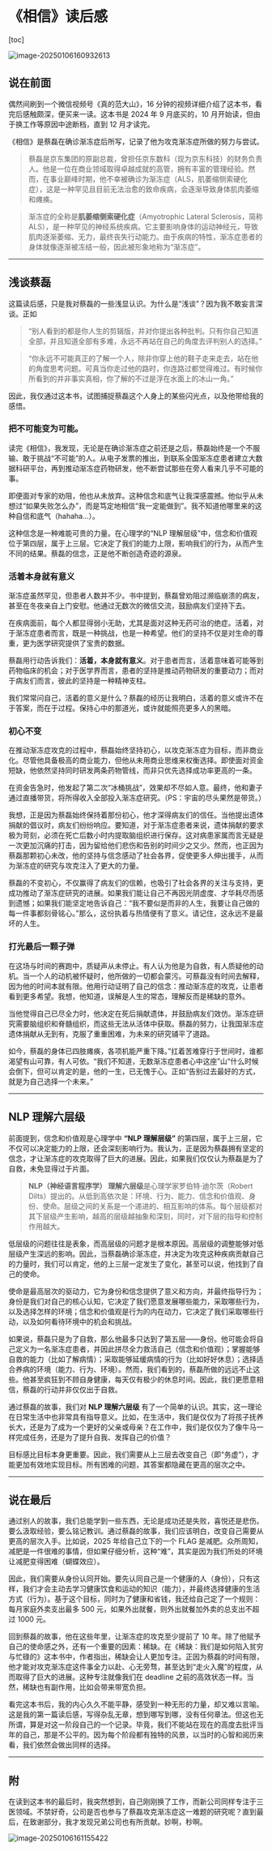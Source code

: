 # 《相信》读后感

[toc]

![image-20250106160932613](pic/image-20250106160932613.png)

## 说在前面

偶然间刷到一个微信视频号《真的范大山》，16 分钟的视频详细介绍了这本书，看完后感触颇深，便买来一读。这本书是 2024 年 9 月底买的，10 月开始读，但由于换工作等原因中途断档，直到 12 月才读完。

《相信》是蔡磊在确诊渐冻症后所写，记录了他为攻克渐冻症所做的努力与尝试。

> 蔡磊是京东集团的原副总裁，曾担任京东数科（现为京东科技）的财务负责人。他是一位在商业领域取得卓越成就的高管，拥有丰富的管理经验。然而，在事业巅峰时期，他不幸被确诊为渐冻症（ALS，肌萎缩侧索硬化症），这是一种罕见且目前无法治愈的致命疾病，会逐渐导致身体肌肉萎缩和瘫痪。

> 渐冻症的全称是**肌萎缩侧索硬化症**（Amyotrophic Lateral Sclerosis，简称ALS），是一种罕见的神经系统疾病。它主要影响身体的运动神经元，导致肌肉逐渐萎缩、无力，最终丧失行动能力。由于疾病的特性，渐冻症患者的身体就像逐渐被冻结一般，因此被形象地称为“渐冻症”。

---

## 浅谈蔡磊

这篇读后感，只是我对蔡磊的一些浅显认识。为什么是“浅谈”？因为我不敢妄言深谈。正如

> “别人看到的都是你人生的剪辑版，并对你提出各种批判。只有你自己知道全部，并且知道全部有多难，永远不再站在自己的角度去评判别人的选择。”

> “你永远不可能真正的了解一个人，除非你穿上他的鞋子走来走去，站在他的角度思考问题。可真当你走过他的路时，你连路过都觉得难过。有时候你所看到的并非事实真相，你了解的不过是浮在水面上的冰山一角。”

因此，我仅通过这本书，试图捕捉蔡磊这个人身上的某些闪光点，以及他带给我的感悟。

### 把不可能变为可能。

读完《相信》，我发现，无论是在确诊渐冻症之前还是之后，蔡磊始终是一个不服输、敢于挑战“不可能”的人。从电子发票的推出，到联系全国渐冻症患者建立大数据科研平台，再到推动渐冻症药物研发，他不断尝试那些在旁人看来几乎不可能的事。

即便面对专家的劝阻，他也从未放弃。这种信念和底气让我深感震撼。他似乎从未想过“如果失败怎么办”，而是笃定地相信“我一定能做到”。我不知道他哪里来的这种自信和底气（hahaha...）。

这种信念是一种难能可贵的力量。在心理学的“NLP 理解层级”中，信念和价值观位于第四层，属于上三层。它决定了我们的能力上限，影响我们的行为，从而产生不同的结果。蔡磊的信念，正是他不断创造奇迹的源泉。

### 活着本身就有意义

渐冻症虽然罕见，但患者人数并不少。书中提到，蔡磊曾劝阻过濒临崩溃的病友，甚至在冬夜亲自上门安慰。他通过无数次的微信交流，鼓励病友们坚持下去。

在疾病面前，每个人都显得弱小无助，尤其是面对这种无药可治的绝症。活着，对于渐冻症患者而言，既是一种挑战，也是一种希望。他们的坚持不仅是对生命的尊重，更为医学研究提供了宝贵的数据。

蔡磊用行动告诉我们：**活着，本身就有意义**。对于患者而言，活着意味着可能等到药物临床的机会；对于医学界而言，患者的坚持是推动药物研发的重要动力；而对于病友们而言，彼此的坚持是一种精神支柱。

我们常常问自己，活着的意义是什么？蔡磊的经历让我明白，活着的意义或许不在于答案，而在于过程。保持心中的那道光，或许就能照亮更多人的黑暗。

### 初心不变

在推动渐冻症攻克的过程中，蔡磊始终坚持初心，以攻克渐冻症为目标，而非商业化。尽管他具备极高的商业能力，但他从未用商业思维来权衡选择。即使面对资金短缺，他依然坚持同时研发两条药物管线，而非只优先选择成功率更高的一条。

在资金告急时，他发起了第二次“冰桶挑战”，效果却不尽如人意。最终，他和妻子通过直播带货，将所得收入全部投入渐冻症研究。（PS：宇宙的尽头果然是带货。）

我想，正是因为蔡磊始终保持着那份初心，他才深得病友们的信任。当他提出遗体捐献的倡议时，病友们纷纷响应。要知道，对于渐冻症患者来说，遗体捐献的要求极为苛刻，必须在死亡后数小时内提取脑组织进行保存。这对病患家属而言无疑是一次更加沉痛的打击，因为留给他们悲伤和告别的时间少之又少。然而，也正因为蔡磊那颗初心未改，他的坚持与信念感动了社会各界，促使更多人伸出援手，从而为渐冻症的研究与攻克注入了更大的力量。

蔡磊的不变初心，不仅赢得了病友们的信赖，也吸引了社会各界的关注与支持，更成功推动了渐冻症研究的进展。如果我们能让自己不再因光阴虚度、才华耗尽而感到遗憾；如果我们能坚定地告诉自己：“我不要似是而非的人生，我要让自己做的每一件事都刻骨铭心。”那么，这份执着与热情便有了意义。请记住，这永远不是最坏的人生。

### 打光最后一颗子弹

在这场与时间的赛跑中，质疑声从未停止。有人认为他是为自救，有人质疑他的动机。当一个人的动机被怀疑时，他所做的一切都会蒙污。可蔡磊没有时间去解释，因为他的时间本就有限。他用行动证明了自己的信念：推动渐冻症的攻克，让患者看到更多希望。我想，他知道，误解是人生的常态，理解反而是稀缺的意外。

当他觉得自己已尽全力时，他决定在死后捐献遗体，并鼓励病友们效仿。渐冻症研究需要脑组织和脊髓组织，而这些无法从活体中获取。蔡磊的努力，让我国渐冻症遗体捐献从无到有，克服了重重困难，为未来的研究铺平了道路。

如今，蔡磊的身体已四肢瘫痪，各项机能严重下降。”扛着苦难穿行于世间时，谁都渴望有山可靠，有人可依。“我们不知道，无数渐冻症患者心中这座”山“什么时候会倒下，但可以肯定的是，他的一生，已无愧于心。正如“告别过去最好的方式，就是为自己选择一个未来。”

---

## NLP 理解六层级

前面提到，信念和价值观是心理学中 **“NLP 理解层级”** 的第四层，属于上三层，它不仅可以决定能力的上限，还会深刻影响行为。我认为，正是因为蔡磊拥有坚定的信念，才让渐冻症的攻克取得了巨大的进展。因此，如果我们仅仅认为蔡磊是为了自救，未免显得过于片面。

> **NLP（神经语言程序学） 理解六层级**是心理学家罗伯特·迪尔茨（Robert Dilts）提出的。从低到高依次是：环境、行为、能力、信念和价值观、身份、使命。层级之间的关系是一个递进的、相互影响的体系。每个层级都对其下层级产生影响，越高的层级越抽象和深刻，同时，对下层的指导和控制作用越大。

低层级的问题往往是表象，而高层级的问题才是根本原因。高层级的调整能够对低层级产生深远的影响。因此，当蔡磊确诊渐冻症，并决定为攻克这种疾病贡献自己的力量时，我们可以肯定，他的上三层一定发生了变化，甚至可以说，他找到了自己的使命。

使命是最高层次的驱动力，它为身份和信念提供了意义和方向，并最终指导行为；身份是我们对自己的核心认知，它决定了我们愿意发展哪些能力，采取哪些行为，以及选择怎样的环境；信念和价值观是行为的内在动力，它决定了我们采取哪些行动，以及如何看待环境中的机会和挑战。

如果说，蔡磊只是为了自救，那么他最多只达到了第五层——身份。他可能会将自己定义为一名渐冻症患者，并因此拼尽全力救活自己（信念和价值观）；掌握能够自救的能力（比如了解病情）；采取能够延缓病情的行为（比如好好休息）；选择适合养病的环境（能力、行为、环境）。然而，我们看到的，蔡磊所做的远远不止这些。他甚至疯狂到不顾自身健康，每天仅有极少的休息时间。因此，我们更愿意相信，蔡磊的行动并非仅仅出于自救。

通过蔡磊的故事，我们对 **NLP 理解六层级** 有了一个简单的认识。其实，这一理论在日常生活中也非常具有指导意义。比如，在生活中，我们是仅仅为了将孩子抚养长大，还是为了成为一个更好的父亲或母亲？在工作中，我们是仅仅为了像牛马一样完成任务，还是为了提升自我、发挥自己的价值？

目标感比目标本身更重要。因此，我们需要从上三层去改变自己（即“务虚”），才能更加有效地实现目标。所有困难的问题，其答案都隐藏在更高的层次之中。

---

## 说在最后

通过别人的故事，我们总能学到一些东西，无论是成功还是失败，喜悦还是悲伤。要么汲取经验，要么铭记教训。通过蔡磊的故事，我们应该明白，改变自己需要从更高的层次入手。比如说，2025 年给自己立下的一个 FLAG 是减肥。众所周知，减肥是一件很难的事情，但如果仔细分析，这种“难”，其实是因为我们所处的环境让减肥变得困难（蝴蝶效应）。

因此，我们需要从身份认同开始。要先认同自己是一个健康的人（身份），只有这样，我们才会主动去学习健康饮食和运动的知识（能力），并最终选择健康的生活方式（行为）。基于这个目标，同时为了健康和省钱，我还给自己定了一个规则：每月家庭外卖支出最多 500 元，如果外出就餐，则外出就餐加外卖的总支出不超过 1000 元。

回到蔡磊的故事，他在这些年里，让渐冻症的攻克至少提前了 10 年。除了他赋予自己的使命感之外，还有一个重要的因素：稀缺。在《稀缺：我们是如何陷入贫穷与忙碌的》这本书中，作者指出，稀缺会让人更加专注。正因为蔡磊的时间有限，他才能对攻克渐冻症这件事全力以赴、心无旁骛，甚至达到“走火入魔”的程度，从而取得了巨大的进展。这种专注就像我们在 deadline 之前的高效状态一样。当然，稀缺也有副作用，比如会带来带宽负担。

看完这本书后，我的内心久久不能平静，感受到一种无形的力量，却又难以言喻。这是我的第一篇读后感，写得杂乱无章，想到哪写到哪，没有任何章法。但这也无所谓，算是对这一阶段自己的一个记录。毕竟，我们不能站在现在的高度去批评当年的自己，那是不公平的。因为每个阶段都有独特的风景，以当时的心智和阅历来看，我们依然会做出同样的选择。

---

## 附

在读到这本书的最后时，我突然想到，自己刚刚换了工作，而新公司同样专注于三医领域。不禁好奇，公司是否也参与了蔡磊攻克渐冻症这一难题的研究呢？直到最后，在致谢部分，我才发现兄弟公司也有所贡献。妙啊，秒啊。

![image-20250106161155422](pic/image-20250106161155422.png)

